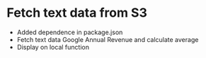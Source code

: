 # Fetch text data from S3

* Added dependence in package.json
* Fetch text data Google Annual Revenue and calculate average
* Display on local function
